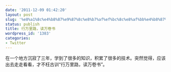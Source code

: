 ```yaml
---
date: '2011-12-09 01:42:20'
layout: post
slug: '%e8%a1%8c%e4%b8%87%e9%87%8c%e8%b7%af%ef%bc%8c%e8%af%bb%e4%b8%87%e5%8d%b7%e4%b9%a6'
status: publish
title: 行万里路，读万卷书
wordpress_id: '1383'
categories:
- Twitter
---
```


在一个地方沉寂了三年，学到了很多的知识，积累了很多的技术。突然觉得，应该出去走走看看，才不枉古训“行万里路，读万卷书”。
